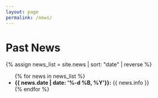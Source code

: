 ```yaml
---
layout: page
permalink: /news/
---
```



# **Past News**
{% assign news_list = site.news | sort: "date" | reverse %}

<ul>
{% for news in news_list %}
<li><b>{{ news.date | date: '%-d %B, %Y'}}:</b> {{ news.info }}</li>
{% endfor %}
</ul>
